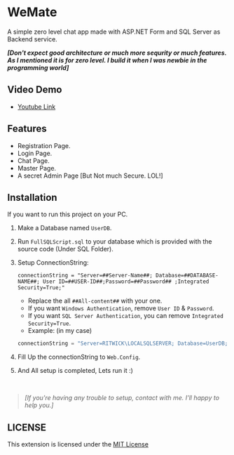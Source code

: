 # WeMate
A simple zero level chat app made with ASP.NET Form and SQL Server as Backend service.

**_[Don't expect good architecture or much more sequrity or much features. As I mentioned it is for zero level. I build it when I was newbie in the programming world]_**

## Video Demo
* [Youtube Link](https://www.youtube.com/watch?v=4zACchQ797o)

## Features
* Registration Page.
* Login Page.
* Chat Page.
* Master Page.
* A secret Admin Page [But Not much Secure. LOL!]


## Installation
If you want to run this project on your PC.

1. Make a Database named `UserDB`.

2. Run `FullSQLScript.sql` to your database which is provided with the source code (Under SQL Folder). 

3. Setup ConnectionString:

    ```Csharp
    connectionString = "Server=##Server-Name##; Database=##DATABASE-NAME##; User ID=##USER-ID##;Password=##Password## ;Integrated Security=True;"
    ```
    * Replace the all `##All-content##` with your one.
    * If you want `Windows Authentication`, remove `User ID` & `Password`.
    * If you want `SQL Server Authentication`, you can remove `Integrated Security=True`.
    * Example: (in my case)
    ```csharp
    connectionString = "Server=RITWICK\LOCALSQLSERVER; Database=UserDB; User ID=sa; Password=********" 
    ```

4. Fill Up the connectionString to `Web.Config`.


5.	And All setup is completed, Lets run it :)

<br>

>*[If you're having any trouble to setup, contact with me. I'll happy to help you.]*



## LICENSE

This extension is licensed under the [MIT License](LICENSE)